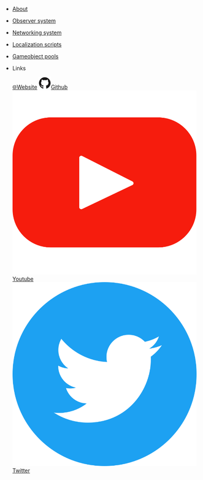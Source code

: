 * [About](README.md)
* [Observer system](observer.md)
* [Networking system](networking.md)
* [Localization scripts](localization.md)
* [Gameobject pools](gameobject_pools.md)

* Links
  
  [🌐Website](https://neogoma.com)
  [![Github](_img/icons/github.svg)Github](https://github.com/Neogoma/)
  [![Youtube](_img/icons/youtube.svg ':size=16')Youtube](https://youtube.com/channel/UCjU6hMVcedUrssW6CAUJjaA)
  [![Twitter](_img/icons/twitter.svg ':size=16')Twitter](https://twitter.com/NeogomaStardust)
  


